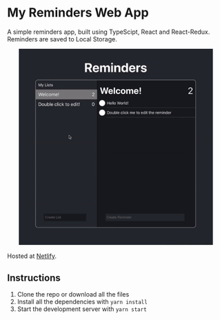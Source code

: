 # My Reminders Web App

A simple reminders app, built using TypeScipt, React and React-Redux. Reminders are saved to Local Storage.

<p align="center">
  <img src="./src/gifs/example.gif" width='450'/>
</p>

Hosted at [Netlify](https://reminders-app.netlify.app/).

## Instructions

1. Clone the repo or download all the files
2. Install all the dependencies with `yarn install`
3. Start the development server with `yarn start`





